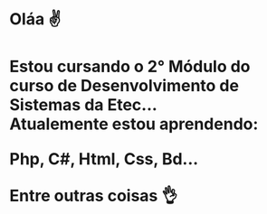 <h1>Oláa ✌️<h1>

<p>Estou cursando o 2° Módulo do curso de Desenvolvimento de Sistemas da Etec...<br>
Atualemente estou aprendendo:<p>

Php, C#, Html, Css, Bd...



<p> Entre outras coisas 👌<p>









<!--
**GSantos123/GSantos123** is a ✨ _special_ ✨ repository because its `README.md` (this file) appears on your GitHub profile.

Here are some ideas to get you started:

- 🔭 I’m currently working on ...
- 🌱 I’m currently learning ...
- 👯 I’m looking to collaborate on ...
- 🤔 I’m looking for help with ...
- 💬 Ask me about ...
- 📫 How to reach me: ...
- 😄 Pronouns: ...
- ⚡ Fun fact: ...
-->
